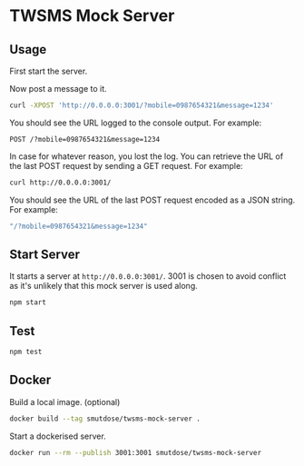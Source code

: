 # TWSMS Mock Server

## Usage

First start the server.

Now post a message to it.

```sh
curl -XPOST 'http://0.0.0.0:3001/?mobile=0987654321&message=1234'
```

You should see the URL logged to the console output. For example:

```
POST /?mobile=0987654321&message=1234
```

In case for whatever reason, you lost the log. You can retrieve the URL of the
last POST request by sending a GET request. For example:

```sh
curl http://0.0.0.0:3001/
```

You should see the URL of the last POST request encoded as a JSON string. For
example:

```sh
"/?mobile=0987654321&message=1234"
```

## Start Server

It starts a server at `http://0.0.0.0:3001/`. 3001 is chosen to avoid conflict
as it's unlikely that this mock server is used along.

```sh
npm start
```

## Test

```sh
npm test
```

## Docker

Build a local image. (optional)

```sh
docker build --tag smutdose/twsms-mock-server .
```

Start a dockerised server.

```sh
docker run --rm --publish 3001:3001 smutdose/twsms-mock-server
```

